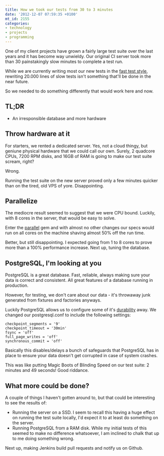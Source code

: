 ```yaml
---
title: How we took our tests from 30 to 3 minutes
date: '2012-12-07 07:59:35 +0100'
mt_id: 2155
categories:
- technology
- projects
- programming
---
```

One of my client projects have grown a fairly large test suite over the last years and it has become way unwieldy. Our original CI server took more than 30 painstakingly slow minutes to complete a test run.

While we are currently writing most our new tests in the [fast test style](http://www.confreaks.com/videos/641-gogaruco2011-fast-rails-tests), rewriting 20.000 lines of slow tests isn't something that'll be done in the near future.

So we needed to do something differently that would work here and now.

## TL;DR

* An irresponsible database and more hardware

<!--more-->

## Throw hardware at it

For starters, we rented a dedicated server. Yes, not a cloud thingy, but geniune physical hardware that we could call our own. Surely, 2 quadcore CPUs, 7200 RPM disks, and 16GB of RAM is going to make our test suite scream, right?

Wrong.

Running the test suite on the new server proved only a few minutes quicker than on the tired, old VPS of yore. Disappointing.

## Parallelize

The mediocre result seemed to suggest that we were CPU bound. Luckily, with 8 cores in the server, that would be easy to solve.

Enter the [parallel](https://github.com/grosser/parallel) gem and with almost no other changes our specs would run on all cores on the machine shaving almost 50% off the run time.

Better, but still disappointing. I expected going from 1 to 8 cores to prove more than a 100% performance increase. Next up, tuning the database.

## PostgreSQL, I'm looking at you

PostgreSQL is a great database. Fast, reliable, always making sure your data is correct and consistent. All great features of a database running in production.

However, for testing, we don't care about our data - it's throwaway junk generated from fixtures and factories anyways.

Luckily PostgreSQL allows us to configure some of it's [durability](http://www.postgresql.org/docs/9.2/static/non-durability.html) away. We changed our postgresql.conf to include the following settings:

    checkpoint_segments = '9'
    checkpoint_timeout = '30min'
    fsync = 'off'
    full_page_writes = 'off'
    synchronous_commit = 'off'

Basically this disables/delays a bunch of safeguards that PostgreSQL has in place to ensure your data doesn't get corrupted in case of system crashes.

This was like putting Magic Boots of Blinding Speed on our test suite: 2 minutes and 49 seconds! Good riddance.

## What more could be done?

A couple of things I haven't gotten around to, but that could be interesting to see the results of:

* Running the server on a SSD. I seem to recall this having a huge effect on running the test suite locally, I'd expect it to at least do something on the server.
* Running PostgreSQL from a RAM disk. While my initial tests of this seemed to make no difference whatsoever, I am inclined to chalk that up to me doing something wrong.

Next up, making Jenkins build pull requests and notify us on Github.
